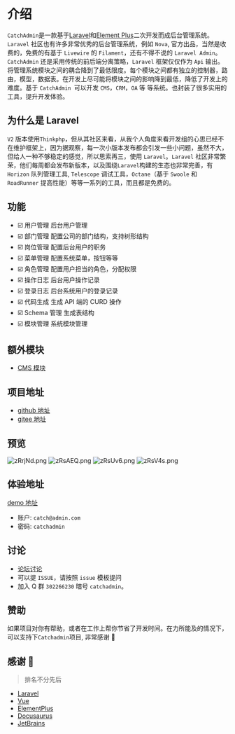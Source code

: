 # 介绍

`CatchAdmin`是一款基于[Laravel](https://laravel.com)和[Element Plus](https://element-plus.org)二次开发而成后台管理系统。`Laravel` 社区也有许多非常优秀的后台管理系统，例如 `Nova`, 官方出品，当然是收费的，免费的有基于 `Livewire` 的 `Filament`，还有不得不说的 `Laravel Admin`。`CatchAdmin` 还是采用传统的前后端分离策略，`Laravel` 框架仅仅作为 `Api` 输出。将管理系统模块之间的耦合降到了最低限度。每个模块之间都有独立的控制器，路由，模型，数据表。在开发上尽可能将模块之间的影响降到最低，降低了开发上的难度。基于 `CatchAdmin `可以开发 `CMS`，`CRM`，`OA` 等 等系统。也封装了很多实用的工具，提升开发体验。

## 为什么是 Laravel

`V2` 版本使用`Thinkphp`，但从其社区来看，从我个人角度来看开发组的心思已经不在维护框架上，因为据观察，每一次小版本发布都会引发一些小问题，虽然不大，但给人一种不够稳定的感觉，所以思索再三，使用 `Laravel`。`Laravel` 社区非常繁荣，他们每周都会发布新版本，以及围绕`Laravel`构建的生态也非常完善，有 `Horizon` 队列管理工具, `Telescope` 调试工具，`Octane`（基于 `Swoole` 和 `RoadRunner` 提高性能）等等一系列的工具，而且都是免费的。

## 功能

- ☑️ 用户管理 后台用户管理
- ☑️ 部门管理 配置公司的部门结构，支持树形结构
- ☑️ 岗位管理 配置后台用户的职务
- ☑️ 菜单管理 配置系统菜单，按钮等等
- ☑️ 角色管理 配置用户担当的角色，分配权限
- ☑️ 操作日志 后台用户操作记录
- ☑️ 登录日志 后台系统用户的登录记录
- ☑️ 代码生成 生成 API 端的 CURD 操作
- ☑️ Schema 管理 生成表结构
- ☑️ 模块管理 系统模块管理

## 额外模块

- [CMS 模块](https://github.com/catch-admin/cms)

## 项目地址

- [github 地址](https://github.com/jaguarjack/catch-admin)
- [gitee 地址](https://gitee.com/jaguarjack/catchAdmin)

## 预览

![zRrjNd.png](https://i.imgtg.com/2023/02/16/dASpg.png)
![zRsAEQ.png](https://i.imgtg.com/2023/02/16/dAsKK.png)
![zRsUv6.png](https://i.imgtg.com/2023/02/16/dA0fB.png)
![zRsV4s.png](https://i.imgtg.com/2023/02/16/dAd5s.png)

## 体验地址

[demo 地址](https://v3.catchadmin.com)

- 账户: `catch@admin.com`
- 密码: `catchadmin`

## 讨论

- [论坛讨论](https://bbs.catchadmin.com)
- 可以提 `ISSUE`，请按照 `issue` 模板提问
- 加入 Q 群 `302266230` 暗号 `catchadmin`。

## 赞助

如果项目对你有帮助，或者在工作上帮你节省了开发时间。在力所能及的情况下，可以支持下`Catchadmin`项目, 非常感谢 🙏

<!--<img src="/img/support.jpeg" width = "200" alt="support"/>-->

## 感谢 🙏

> 排名不分先后

- [Laravel](https://laravel.com)
- [Vue](https://cn.vuejs.org/)
- [ElementPlus](https://element-plus.org)
- [Docusaurus](https://docusaurus.com)
- [JetBrains](https://www.jetbrains.com/)
